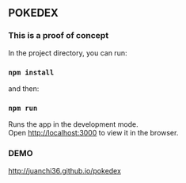 ## POKEDEX
### This is a proof of concept

In the project directory, you can run:

### `npm install`

and then: 

### `npm run`

Runs the app in the development mode.<br />
Open [http://localhost:3000](http://localhost:3000) to view it in the browser.

### DEMO

http://juanchi36.github.io/pokedex
